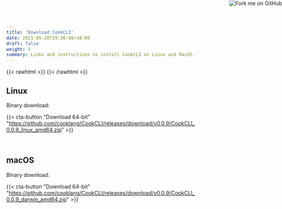 ```yaml
---
title: 'Download CookCLI'
date: 2021-05-20T19:30:08+10:00
draft: false
weight: 5
summary: Links and instructions to install CookCLI on Linux and MacOS.
---
```



{{< rawhtml >}}
   <a href="https://github.com/cooklang/CookCLI">
        <img style="position: absolute; top: 0; right: 0; border: 0;" src="https://github.blog/wp-content/uploads/2008/12/forkme_right_orange_ff7600.png?resize=149%2C149" alt="Fork me on GitHub">
    </a>
{{< /rawhtml >}}


## Linux

Binary download:

{{< cta-button "Download 64-bit" "https://github.com/cooklang/CookCLI/releases/download/v0.0.9/CookCLI_0.0.9_linux_amd64.zip" >}}

&#8203;

## macOS

Binary download:

{{< cta-button "Download 64-bit" "https://github.com/cooklang/CookCLI/releases/download/v0.0.9/CookCLI_0.0.9_darwin_amd64.zip" >}}

